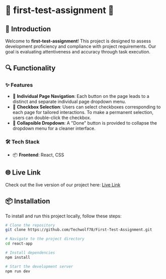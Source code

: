 # 🌟 first-test-assignment 🌟

## 🚀 Introduction

Welcome to **first-test-assignment**! This project is designed to assess development proficiency and compliance
with project requirements. Our goal is evaluating attentiveness and accuracy through task execution.

## 🔍 Functionality

### ✨ Features

- 🔹 **Individual Page Navigation**: Each button on the page leads to a distinct and separate individual page dropdown menu.
- 🔹 **Checkbox Selection**: Users can select checkboxes corresponding to each page for tailored interactions. To make a permanent selection, users can double-click the checkbox.
- 🔹 **Collapsible Dropdown**: A "Done" button is provided to collapse the dropdown menu for a cleaner interface.

### 🛠️ Tech Stack

- 📦 **Frontend**: React, CSS

## 🌐 Live Link

Check out the live version of our project here: [Live Link](https://first-test-assignment.vercel.app/)

## 📦 Installation

To install and run this project locally, follow these steps:

```bash
# Clone the repository
git clone https://github.com/Techwolf78/First-Test-Assignment.git

# Navigate to the project directory
cd react-app

# Install dependencies
npm install

# Start the development server
npm run dev
```
